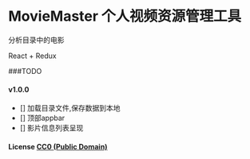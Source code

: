 # MovieMaster 个人视频资源管理工具

分析目录中的电影

React + Redux

###TODO

#### v1.0.0

- [] 加载目录文件,保存数据到本地
- [] 顶部appbar
- [] 影片信息列表呈现

#### License [CC0 (Public Domain)](LICENSE.md)


